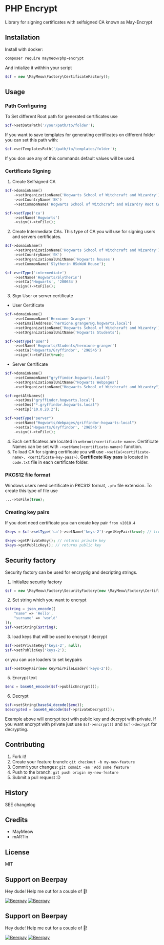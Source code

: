# PHP Encrypt

Library for signing certificates with selfsigned CA known as May-Encrypt

## Installation

Install with docker:
```bash
composer require maymeow/php-encrypt
```

And intialize it withhin your script
```php
$cf = new \MayMeow\Factory\CertificateFactory();
```

## Usage

### Path Configuring

To Set different Root path for generated certificates use

```php
$cf->setDataPath('/your/path/to/folder');
```

If you want to save templates for generating certificates on different folder you can set this path with:

```php
$cf->setTemplatesPath('/path/to/templates/folder');
```

If you don use any of this commands default values will be used.

### Certificate Signing

1. Create Selfsigned CA

```php
$cf->domainName()
    ->setOrganizationName('Hogwarts School of Witchcraft and Wizardry')
    ->setCountryName('SK')
    ->setCommonName('Hogwarts School of Witchcraft and Wizardry Root CA');

$cf->setType('ca')
    ->setName('Hogwarts')
    ->sign()->toFile();
```

2. Create Intermediate CAs. This type of CA you will use for signing users and servers certificates.

```php
$cf->domainName()
    ->setOrganizationName('Hogwarts School of Witchcraft and Wizardry')
    ->setCountryName('SK')
    ->setOrganizationalUnitName('Hogwarts houses')
    ->setCommonName('Slytherin HSoWaW House');

$cf->setType('intermediate')
    ->setName('Hogwarts/Slytherin')
    ->setCa('Hogwarts', '200634')
    ->sign()->toFile();
```

3. Sign User or server certificate

* User Certificate

```php
$cf->domainName()
    ->setCommonName('Hermione Granger')
    ->setEmailAddress('hermione.granger@g.hogwarts.local')
    ->setOrganizationName('Hogwarts School of Witchcraft and Wizardry')
    ->setOrganizationalUnitName('Hogwarts Students');

$cf->setType('user')
    ->setName('Hogwarts/Students/hermione-granger')
    ->setCa('Hogwarts/Gryffindor', '296545')
    ->sign()->toFile(true);
```

* Server Certificate

```php
$cf->domainName()
    ->setCommonName("gryffindor.hogwarts.local")
    ->setOrganizationalUnitName("Hogwarts Webpages")
    ->setOrganizationName("Hogwarts School of Witchcraft and Wizardry");

$cf->getAltNames()
    ->setDns("gryffindor.hogwarts.local")
    ->setDns("*.gryffindor.hogwarts.local")
    ->setIp("10.0.20.2");

$cf->setType("server")
    ->setName("Hogwarts/Webpages/griffindor-hogwarts-local")
    ->setCa('Hogwarts/Gryffindor', '296545')
    ->sign()->toFile();
```

4. Each certificatess are located in `webroot/<certificate-name>`. Certificate Names can be set
with `->setName(<certificate-name>)` function.
5. To load CA for signing certificate you will use `->setCa(<certificate-name>, <certificate-key-pass>)`.
__Certificate Key pass__ is located in `code.txt` file in each certificate folder.

### PKCS12 file format

Windows users need certificate in PKCS12 format, `.pfx` file extension. To create this type of file use

```php
...->toFile(true);
```

### Creating key pairs

If you dont need certificate you can create key pair `from v2018.4`

```php
$keys = $cf->setType('ca')->setName('keys-2')->getKeyPair(true); // true means keys will be stored into files

$keys->getPrivateKey(); // returns private key
$keys->getPublicKey(); // returns public key
```

## Security factory

Security factory can be used for encryptig and decripting strings.

1. Initialize security factory

```php
$sf = new \MayMeow\Factory\SecurityFactory(new \MayMeow\Factory\CertificateFactory());
```

2. Set string which you want to encrypt

```php
$string = json_encode([
    "name" => 'Hello',
    "surname" => 'world'
]);
$sf->setString($string);
```

3. load keys that will be used to encrypt / decrypt

```php
$sf->setPrivateKey('keys-2', null);
$sf->setPublicKey('keys-2');
```

or you can use loaders to set keypairs

```php
$sf->setKeyPair(new KeyPairFileLoader('keys-2'));
```

5. Encrypt text

```php
$enc = base64_encode($sf->publicEncrypt());
```

6. Decrypt

```php
$sf->setString(base64_decode($enc));
$decrypted = base64_encode($sf->privateDecrypt());
```

Example above will encrypt text with public key and decrypt with private. If you want encrypt with private just use `$sf->encrypt()` and `$sf->decrypt` for decrypting.

## Contributing

1. Fork it!
2. Create your feature branch: `git checkout -b my-new-feature`
3. Commit your changes: `git commit -am 'Add some feature'`
4. Push to the branch: `git push origin my-new-feature`
5. Submit a pull request :D

## History

SEE changelog

## Credits

* MayMeow
* mARTin

## License

MIT

## Support on Beerpay
Hey dude! Help me out for a couple of :beers:!

[![Beerpay](https://beerpay.io/MayMeow/may-encrypt/badge.svg?style=beer-square)](https://beerpay.io/MayMeow/may-encrypt)  [![Beerpay](https://beerpay.io/MayMeow/may-encrypt/make-wish.svg?style=flat-square)](https://beerpay.io/MayMeow/may-encrypt?focus=wish)
## Support on Beerpay
Hey dude! Help me out for a couple of :beers:!

[![Beerpay](https://beerpay.io/MayMeow/php-encrypt/badge.svg?style=beer-square)](https://beerpay.io/MayMeow/php-encrypt)  [![Beerpay](https://beerpay.io/MayMeow/php-encrypt/make-wish.svg?style=flat-square)](https://beerpay.io/MayMeow/php-encrypt?focus=wish)